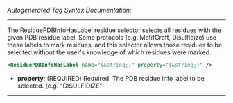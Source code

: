 _Autogenerated Tag Syntax Documentation:_

---
The ResiduePDBInfoHasLabel residue selector selects all residues with the given PDB residue label. Some protocols (e.g. MotifGraft, Disulfidize) use these labels to mark residues, and this selector allows those residues to be selected without the user's knowledge of which residues were marked.

```xml
<ResiduePDBInfoHasLabel name="(&string;)" property="(&string;)" />
```

-   **property**: (REQUIRED) Required. The PDB residue info label to be selected. (e.g. "DISULFIDIZE"

---
